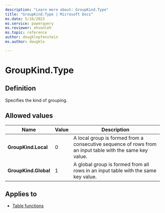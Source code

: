 ```yaml
---
description: "Learn more about: GroupKind.Type"
title: "GroupKind.Type | Microsoft Docs"
ms.date: 5/16/2022
ms.service: powerquery
ms.reviewer: ehvonleh
ms.topic: reference
author: dougklopfenstein
ms.author: dougklo

---
```

# GroupKind.Type

## Definition

Specifies the kind of grouping.

## Allowed values

|Name|Value|Description|
| ------- | --- | ----------- |
|**GroupKind.Local**|0| A local group is formed from a consecutive sequence of rows from an input table with the same key value.|
|**GroupKind.Global**|1| A global group is formed from all rows in an input table with the same key value.|

## Applies to

* [Table functions](table-functions.md)
